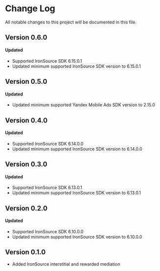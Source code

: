 # Change Log
All notable changes to this project will be documented in this file.

## Version 0.6.0

#### Updated
* Supported IronSource SDK 6.15.0.1
* Updated minimum supported IronSource SDK version to 6.15.0.1

## Version 0.5.0

#### Updated
* Updated minimum supported Yandex Mobile Ads SDK version to 2.15.0

## Version 0.4.0

#### Updated
* Supported IronSource SDK 6.14.0.0
* Updated minimum supported IronSource SDK version to 6.14.0.0

## Version 0.3.0

#### Updated
* Supported IronSource SDK 6.13.0.1
* Updated minimum supported IronSource SDK version to 6.13.0.1

## Version 0.2.0

#### Updated
* Supported IronSource SDK 6.10.0.0
* Updated minimum supported IronSource SDK version to 6.10.0.0

## Version 0.1.0
* Added IronSource interstitial and rewarded mediation
